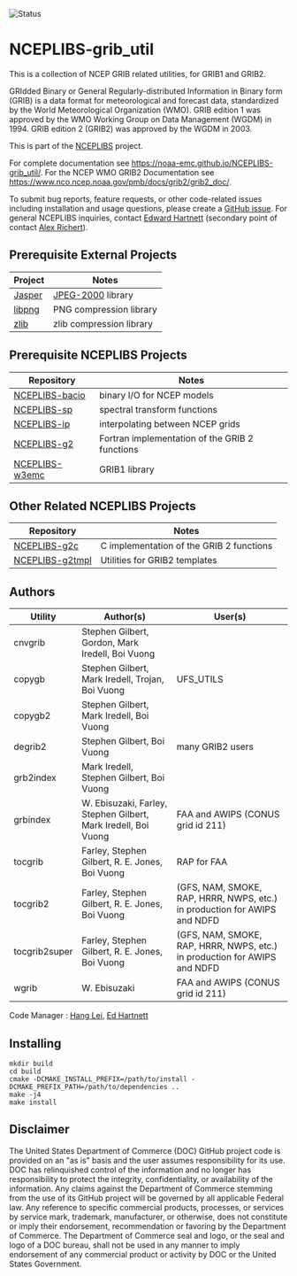 ![Status](https://github.com/NOAA-EMC/NCEPLIBS-grib_util/workflows/developer/badge.svg)

# NCEPLIBS-grib_util

This is a collection of NCEP GRIB related utilities, for GRIB1 and
GRIB2.

GRIdded Binary or General Regularly-distributed Information in Binary
form (GRIB) is a data format for meteorological and forecast data,
standardized by the World Meteorological Organization (WMO). GRIB
edition 1 was approved by the WMO Working Group on Data Management
(WGDM) in 1994. GRIB edition 2 (GRIB2) was approved by the WGDM in
2003.

This is part of the [NCEPLIBS](https://github.com/NOAA-EMC/NCEPLIBS)
project.

For complete documentation see
https://noaa-emc.github.io/NCEPLIBS-grib_util/. For the NCEP WMO GRIB2
Documentation see
https://www.nco.ncep.noaa.gov/pmb/docs/grib2/grib2_doc/.

To submit bug reports, feature requests, or other code-related issues
including installation and usage questions, please create a [GitHub
issue](https://github.com/NOAA-EMC/NCEPLIBS-grib_util/issues). For general
NCEPLIBS inquiries, contact [Edward
Hartnett](mailto:edward.hartnett@noaa.gov) (secondary point of contact
[Alex Richert](mailto:alexander.richert@noaa.gov)).

## Prerequisite External Projects

Project | Notes
-----------|------
[Jasper](http://www.ece.uvic.ca/~mdadams/jasper/) | [JPEG-2000](http://www.jpeg.org/JPEG2000.html) library
[libpng](http://www.libpng.org/pub/png/libpng.html) | PNG compression library
[zlib](http://www.zlib.net/) | zlib compression library

## Prerequisite NCEPLIBS Projects

Repository | Notes
-----------|------
[NCEPLIBS-bacio](https://github.com/NOAA-EMC/NCEPLIBS-bacio) | binary I/O for NCEP models
[NCEPLIBS-sp](https://github.com/NOAA-EMC/NCEPLIBS-sp) | spectral transform functions
[NCEPLIBS-ip](https://github.com/NOAA-EMC/NCEPLIBS-ip) | interpolating between NCEP grids
[NCEPLIBS-g2](https://github.com/NOAA-EMC/NCEPLIBS-g2) | Fortran implementation of the GRIB 2 functions
[NCEPLIBS-w3emc](https://github.com/NOAA-EMC/NCEPLIBS-w3emc) | GRIB1 library

## Other Related NCEPLIBS Projects

Repository | Notes
-----------|------
[NCEPLIBS-g2c](https://github.com/NOAA-EMC/NCEPLIBS-g2c) | C implementation of the GRIB 2 functions
[NCEPLIBS-g2tmpl](https://github.com/NOAA-EMC/NCEPLIBS-g2tmpl) | Utilities for GRIB2 templates

## Authors

Utility | Author(s) | User(s)
--------|-----------|--------
cnvgrib | Stephen Gilbert, Gordon, Mark Iredell, Boi Vuong | 
copygb | Stephen Gilbert, Mark Iredell, Trojan, Boi Vuong | UFS_UTILS
copygb2 | Stephen Gilbert, Mark Iredell, Boi Vuong | 
degrib2 | Stephen Gilbert, Boi Vuong | many GRIB2 users
grb2index | Mark Iredell, Stephen Gilbert, Boi Vuong | 
grbindex | W. Ebisuzaki, Farley, Stephen Gilbert, Mark Iredell, Boi Vuong | FAA and AWIPS (CONUS grid id 211)
tocgrib | Farley, Stephen Gilbert, R. E. Jones, Boi Vuong | RAP for FAA
tocgrib2 | Farley, Stephen Gilbert, R. E. Jones, Boi Vuong  | (GFS, NAM, SMOKE, RAP, HRRR, NWPS, etc.) in production for AWIPS and NDFD
tocgrib2super | Farley, Stephen Gilbert, R. E. Jones, Boi Vuong  | (GFS, NAM, SMOKE, RAP, HRRR, NWPS, etc.) in production for AWIPS and NDFD
wgrib | W. Ebisuzaki | FAA and AWIPS (CONUS grid id 211)

Code Manager : [Hang Lei](mailto:hang.lei@noaa.gov), [Ed
Hartnett](mailto:edward.hartnett@noaa.gov)

## Installing

```
mkdir build
cd build
cmake -DCMAKE_INSTALL_PREFIX=/path/to/install -DCMAKE_PREFIX_PATH=/path/to/dependencies ..
make -j4
make install
```

## Disclaimer

The United States Department of Commerce (DOC) GitHub project code is
provided on an "as is" basis and the user assumes responsibility for
its use. DOC has relinquished control of the information and no longer
has responsibility to protect the integrity, confidentiality, or
availability of the information. Any claims against the Department of
Commerce stemming from the use of its GitHub project will be governed
by all applicable Federal law. Any reference to specific commercial
products, processes, or services by service mark, trademark,
manufacturer, or otherwise, does not constitute or imply their
endorsement, recommendation or favoring by the Department of
Commerce. The Department of Commerce seal and logo, or the seal and
logo of a DOC bureau, shall not be used in any manner to imply
endorsement of any commercial product or activity by DOC or the United
States Government.

